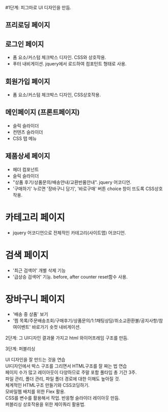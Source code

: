 #1단계: 피그마로 UI 디자인을 만듬.  
## 프리로딩 페이지
## 로그인 페이지  
- 폼 요소/커스텀 체크박스 디자인. CSS와 상호작용.  
- 푸터 내비게이션. jquery에서 로드하여 컴포턴트 형태로 사용.  
## 회원가입 페이지  
- 폼 요소/커스텀 체크박스 디자인, CSS상호작용.
## 메인페이지 (프론트페이지)
- 슬릭 슬라이더  
- 컨텐츠 슬라이더  
- CSS 탭 메뉴  
## 제품상세 페이지  
- 헤더 컴포넌트  
- 슬릭 슬라이더  
- "상품 후기/상품문의/배송안내/교환반품안내". jquery 어코디언.  
- '구매하기' 누르면 '장바구니 담기', '바로구매' 버튼 choice 창이 뜨도록 CSS상호작용.  
# 카테고리 페이지  
- jquery 어코디언으로 전체적인 카테고리(사이트맵) 어코디언.  
# 검색 페이지  
- '최근 검색어' 개별 삭제 기능  
- '급상승 검색어' 기능. before, after counter reset함수 사용.  
# 장바구니 페이지  
- '배송 중 상품' 보기  
- '찜 목록/주문배송조회/구매후기/상품문의/1:1채팅상담/취소교환환불/공지사항/참여이벤트' 바로가기 숏컷 내비게이션.  

2단계: 그 UI디자인 결과물 가지고 html 와이어프레임 구조를 만듬.  

3단계: 퍼블리싱  


UI 디자인을 잘 만드는 것을 연습  
UI디자인에서 박스 구조를 그리면서 HTML구조를 잘 짜는 법 연습  
페이지 수가 많고 레이아웃이 다양하므로 주말 포함 풀타임 총 기간 3주.  
파일 관리, 폴더 관리, 파일 폴더 경로에 대한 이해도 높아질 것.  
체계적인 HTML구조 만들기와 CSS코딩하기.  
모바일웹 배치를 위한 Flex 활용.  
CSS를 변수를 활용해서 작업. 반응형 슬라이더 레이아웃 만듬.  
퍼블리싱 상호작용을 위한 제이쿼리 활용법.

